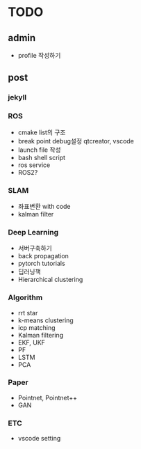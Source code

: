 # TODO

## admin

- profile 작성하기

## post

### jekyll

### ROS

- cmake list의 구조
- break point debug설정 qtcreator, vscode
- launch file 작성
- bash shell script
- ros service
- ROS2?

### SLAM

- 좌표변환 with code
- kalman filter

### Deep Learning

- 서버구축하기
- back propagation
- pytorch tutorials
- 딥러닝책
- Hierarchical clustering

### Algorithm

- rrt star
- k-means clustering
- icp matching
- Kalman filtering
- EKF, UKF
- PF
- LSTM
- PCA

### Paper

- Pointnet, Pointnet++
- GAN

### ETC

- vscode setting
